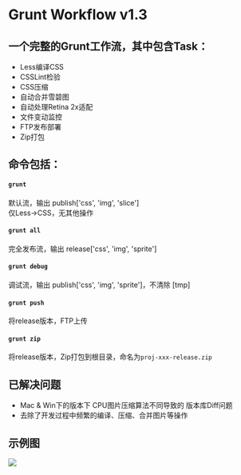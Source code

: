 # Grunt Workflow v1.3

## 一个完整的Grunt工作流，其中包含Task：
    
* Less编译CSS
* CSSLint检验
* CSS压缩
* 自动合并雪碧图
* 自动处理Retina 2x适配
* 文件变动监控
* FTP发布部署
* Zip打包

## 命令包括：

#### `grunt`  

默认流，输出 publish['css', 'img', 'slice']  
仅Less->CSS，无其他操作  

#### `grunt all`
完全发布流，输出 release['css', 'img', 'sprite']

#### `grunt debug`
调试流，输出 publish['css', 'img', 'sprite']，不清除 [tmp]

#### `grunt push`
将release版本，FTP上传

#### `grunt zip`
将release版本，Zip打包到根目录，命名为`proj-xxx-release.zip`

## 已解决问题

* Mac & Win下的版本下 CPU图片压缩算法不同导致的 版本库Diff问题
* 去除了开发过程中频繁的编译、压缩、合并图片等操作

## 示例图

![](http://ww3.sinaimg.cn/large/644eac00gw1e9woj8gddmj20cr0mijuj.jpg)